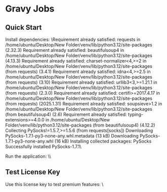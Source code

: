 # Gravy Jobs

## Quick Start

Install dependencies:
\\Requirement already satisfied: requests in /home/ubuntu/Desktop/New Folder/venv/lib/python3.12/site-packages (2.32.3)
Requirement already satisfied: beautifulsoup4 in /home/ubuntu/Desktop/New Folder/venv/lib/python3.12/site-packages (4.13.3)
Requirement already satisfied: charset-normalizer<4,>=2 in /home/ubuntu/Desktop/New Folder/venv/lib/python3.12/site-packages (from requests) (3.4.1)
Requirement already satisfied: idna<4,>=2.5 in /home/ubuntu/Desktop/New Folder/venv/lib/python3.12/site-packages (from requests) (3.10)
Requirement already satisfied: urllib3<3,>=1.21.1 in /home/ubuntu/Desktop/New Folder/venv/lib/python3.12/site-packages (from requests) (2.3.0)
Requirement already satisfied: certifi>=2017.4.17 in /home/ubuntu/Desktop/New Folder/venv/lib/python3.12/site-packages (from requests) (2025.1.31)
Requirement already satisfied: soupsieve>1.2 in /home/ubuntu/Desktop/New Folder/venv/lib/python3.12/site-packages (from beautifulsoup4) (2.6)
Requirement already satisfied: typing-extensions>=4.0.0 in /home/ubuntu/Desktop/New Folder/venv/lib/python3.12/site-packages (from beautifulsoup4) (4.12.2)
Collecting PySocks!=1.5.7,>=1.5.6 (from requests[socks])
  Downloading PySocks-1.7.1-py3-none-any.whl.metadata (13 kB)
Downloading PySocks-1.7.1-py3-none-any.whl (16 kB)
Installing collected packages: PySocks
Successfully installed PySocks-1.7.1\

Run the application:
\\\

## Test License Key

Use this license key to test premium features:
\


